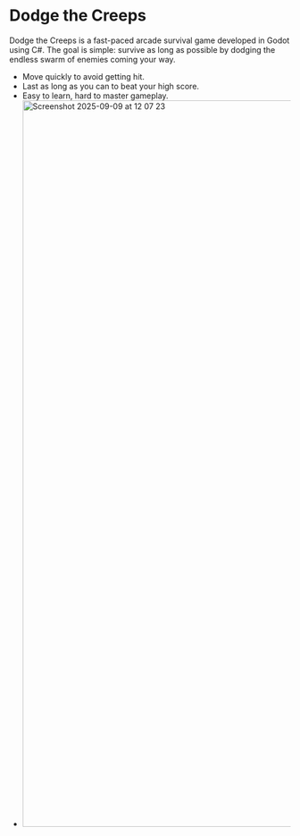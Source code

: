 
# Dodge the Creeps
Dodge the Creeps is a fast-paced arcade survival game developed in Godot using C#. The goal is simple: survive as long as possible by dodging the endless swarm of enemies coming your way.
- Move quickly to avoid getting hit.
- Last as long as you can to beat your high score.
- Easy to learn, hard to master gameplay.
- <img width="1596" height="1300" alt="Screenshot 2025-09-09 at 12 07 23" src="https://github.com/user-attachments/assets/854ebe88-7283-4115-b71a-7a400068e7bb" />
